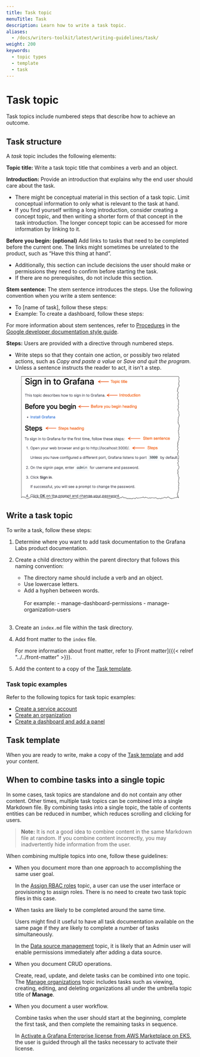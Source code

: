 ```yaml
---
title: Task topic
menuTitle: Task
description: Learn how to write a task topic.
aliases:
  - /docs/writers-toolkit/latest/writing-guidelines/task/
weight: 200
keywords:
  - topic types
  - template
  - task
---
```


# Task topic

Task topics include numbered steps that describe how to achieve an outcome.

## Task structure

A _task_ topic includes the following elements:

**Topic title:** Write a task topic title that combines a verb and an object.

**Introduction:** Provide an introduction that explains why the end user should care about the task.

- There might be conceptual material in this section of a task topic. Limit conceptual information to only what is relevant to the task at hand.
- If you find yourself writing a long introduction, consider creating a concept topic, and then writing a shorter form of that concept in the task introduction. The longer concept topic can be accessed for more information by linking to it.

**Before you begin: (optional)** Add links to tasks that need to be completed before the current one. The links might sometimes be unrelated to the product, such as “Have this thing at hand”.

- Additionally, this section can include decisions the user should make or permissions they need to confirm before starting the task.
- If there are no prerequisites, do not include this section.

**Stem sentence:** The stem sentence introduces the steps. Use the following convention when you write a stem sentence:
- To [name of task], follow these steps:
- Example: To create a dashboard, follow these steps:

For more information about stem sentences, refer to [Procedures](https://developers.google.com/style/procedures) in the [Google developer documentation style guide](https://developers.google.com/style).

**Steps:** Users are provided with a directive through numbered steps.

- Write steps so that they contain one action, or possibly two related actions, such as _Copy and paste a value_ or _Save and quit the program._
- Unless a sentence instructs the reader to act, it isn't a step.

<figure>
<img src="task.png" alt="Task structure" width="600">
</figure>

## Write a task topic

To write a task, follow these steps:

1. Determine where you want to add task documentation to the Grafana Labs product documentation.
1. Create a child directory within the parent directory that follows this naming convention:

   - The directory name should include a verb and an object.
   - Use lowercase letters.
   - Add a hyphen between words.
     <br>
     <br>
     For example: - manage-dashboard-permissions - manage-organization-users
     <br>
     <br>

1. Create an `index.md` file within the task directory.
1. Add front matter to the `index` file.

   For more information about front matter, refer to [Front matter]({{< relref "../../front-matter" >}}).

1. Add the content to a copy of the [Task template](https://github.com/grafana/writers-toolkit/blob/main/docs/static/templates/task-template.md).

### Task topic examples

Refer to the following topics for task topic examples:

- [Create a service account](/docs/grafana/latest/administration/service-accounts/#create-a-service-account-in-grafana)
- [Create an organization](/docs/grafana/latest/administration/organization-management/#create-an-organization)
- [Create a dashboard and add a panel](/docs/grafana/latest/dashboards/add-organize-panels/#create-a-dashboard-and-add-a-panel)

## Task template

When you are ready to write, make a copy of the [Task template](https://github.com/grafana/writers-toolkit/blob/main/docs/static/templates/task-template.md) and add your content.

## When to combine tasks into a single topic

In some cases, task topics are standalone and do not contain any other content. Other times, multiple task topics can be combined into a single Markdown file. By combining tasks into a single topic, the table of contents entities can be reduced in number, which reduces scrolling and clicking for users.

> **Note:** It is not a good idea to combine content in the same Markdown file at random. If you combine content incorrectly, you may inadvertently hide information from the user.

When combining multiple topics into one, follow these guidelines:

- When you document more than one approach to accomplishing the same user goal.

  In the [Assign RBAC roles](/docs/grafana/latest/administration/roles-and-permissions/access-control/assign-rbac-roles/) topic, a user can use the user interface or provisioning to assign roles. There is no need to create two task topic files in this case.

- When tasks are likely to be completed around the same time.

  Users might find it useful to have all task documentation available on the same page if they are likely to complete a number of tasks simultaneously.

  In the [Data source management](/docs/grafana/latest/administration/data-source-management/) topic, it is likely that an Admin user will enable permissions immediately after adding a data source.

- When you document CRUD operations.

  Create, read, update, and delete tasks can be combined into one topic. The [Manage organizations](/docs/grafana/latest/administration/organization-management/) topic includes tasks such as viewing, creating, editing, and deleting organizations all under the umbrella topic title of **Manage**.

- When you document a user workflow.

  Combine tasks when the user should start at the beginning, complete the first task, and then complete the remaining tasks in sequence.

  In [Activate a Grafana Enterprise license from AWS Marketplace on EKS](/docs/grafana/latest/administration/enterprise-licensing/activate-aws-marketplace-license/activate-license-on-eks/), the user is guided through all the tasks necessary to activate their license.
